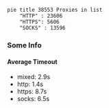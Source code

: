 
```mermaid
pie title 38553 Proxies in list
    "HTTP" : 23606
    "HTTPS": 5606
    "SOCKS" : 13596
```

### Some Info
#### Average Timeout

- mixed: 2.9s
- http: 1.4s
- https: 8.7s
- socks: 6.5s